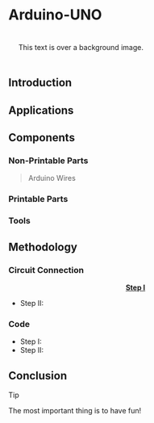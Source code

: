 # **Arduino-UNO**

<div style="background: url('[https://via.placeholder.com/600x100](https://www.google.com/url?sa=i&url=https%3A%2F%2Fwww.nationalgeographic.com%2Fpremium%2Farticle%2Fcats-facial-expressions-pets-behavior&psig=AOvVaw3Kd10Xta_uMORpMn1qq_k0&ust=1736947088803000&source=images&cd=vfe&opi=89978449&ved=0CBQQjRxqFwoTCICLlaKm9YoDFQAAAAAdAAAAABAE)') no-repeat center; padding: 20px;">
This text is over a background image.
</div> 

## **Introduction**

## **Applications**

## **Components**
### Non-Printable Parts
> Arduino
> Wires
### Printable Parts
### Tools

## **Methodology**
### Circuit Connection
<p align="center" >
 <ins> <b> Step I </b> </ins>
</p>

- Step II:
### Code
- Step I:
- Step II:


## **Conclusion**
> [!TIP]
> The most important thing is to have fun!






